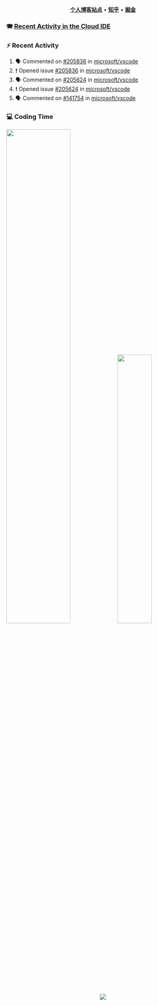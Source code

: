 <p align="center">
    <b><a href="https://yiliang.site">个人博客站点</a></b>
    •
    <b><a href="https://www.zhihu.com/people/Mrz2J">知乎</a></b>
    •
    <b><a href="https://juejin.im/user/2629687542813016">掘金</a></b>
</p>

### :accordion: [Recent Activity in the Cloud IDE](https://github.com/cloud-webide/.github)

### :zap: Recent Activity

<!--START_SECTION:activity-->

1. 🗣 Commented on [#205836](https://github.com/microsoft/vscode/issues/205836#issuecomment-1956256030) in [microsoft/vscode](https://github.com/microsoft/vscode)
2. ❗ Opened issue [#205836](https://github.com/microsoft/vscode/issues/205836) in [microsoft/vscode](https://github.com/microsoft/vscode)
3. 🗣 Commented on [#205624](https://github.com/microsoft/vscode/issues/205624#issuecomment-1953392285) in [microsoft/vscode](https://github.com/microsoft/vscode)
4. ❗ Opened issue [#205624](https://github.com/microsoft/vscode/issues/205624) in [microsoft/vscode](https://github.com/microsoft/vscode)
5. 🗣 Commented on [#141754](https://github.com/microsoft/vscode/issues/141754#issuecomment-1953384725) in [microsoft/vscode](https://github.com/microsoft/vscode)

<!--END_SECTION:activity-->

### 💻 Coding Time

<img align="" width="57.5%" src="https://github-readme-stats.vercel.app/api?username=yiliang114&hide_title=true&hide_border=true&show_icons=true&include_all_commits=true&line_height=21&theme=vue-dark&border_radius=0" /><img align="" width="42.4%" src="https://github-readme-stats.vercel.app/api/top-langs/?username=yiliang114&hide_title=true&hide_border=true&layout=compact&theme=vue-dark&border_radius=0" />

<div align="center">
    <img src="https://github-readme-streak-stats.herokuapp.com/?user=yiliang114" />
</div>
